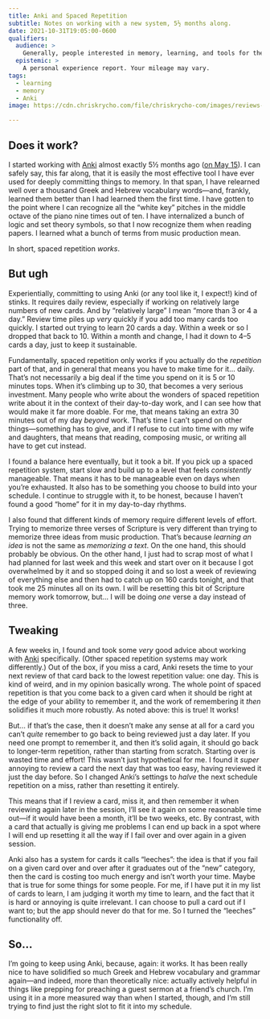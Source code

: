 ```yaml
---
title: Anki and Spaced Repetition
subtitle: Notes on working with a new system, 5½ months along.
date: 2021-10-31T19:05:00-0600
qualifiers:
  audience: >
    Generally, people interested in memory, learning, and tools for the same; but specifically, people who already know how spaced repetition systems work (I’m not going to explain it).
  epistemic: >
    A personal experience report. Your mileage may vary.
tags:
  - learning
  - memory
  - Anki
image: https://cdn.chriskrycho.com/file/chriskrycho-com/images/reviews-over-time.png

---
```


## Does it work?

I started working with [Anki][anki] almost exactly 5½ months ago ([on May 15][start-note]). I can safely say, this far along, that it is easily the most effective tool I have ever used for deeply committing things to memory. In that span, I have relearned well over a thousand Greek and Hebrew vocabulary words—and, frankly, learned them better than I had learned them the first time. I have gotten to the point where I can recognize all the “white key” pitches in the middle octave of the piano nine times out of ten. I have internalized a bunch of logic and set theory symbols, so that I now recognize them when reading papers. I learned what a bunch of terms from music production mean.

In short, spaced repetition *works*.

[anki]: https://apps.ankiweb.net/
[start-note]: https://v5.chriskrycho.com/notes/2021-05-15-1142/

## But ugh

Experientially, committing to using Anki (or any tool like it, I expect!) kind of stinks. It requires daily review, especially if working on relatively large numbers of new cards. And by “relatively large” I mean “more than 3 or 4 a day.” Review time piles up *very* quickly if you add too many cards too quickly. I started out trying to learn 20 cards a day. Within a week or so I dropped that back to 10. Within a month and change, I had it down to 4–5 cards a day, just to keep it sustainable.

Fundamentally, spaced repetition only works if you actually do the *repetition* part of that, and in general that means you have to make time for it… daily. That’s not necessarily a big deal if the time you spend on it is 5 or 10 minutes tops. When it’s climbing up to 30, that becomes a very serious investment. Many people who write about the wonders of spaced repetition write about it in the context of their day-to-day work, and I can see how that would make it far more doable. For me, that means taking an extra 30 minutes out of my day *beyond* work. That’s time I can’t spend on other things—something has to give, and if I refuse to cut into time with my wife and daughters, that means that reading, composing music, or writing all have to get cut instead.

I found a balance here eventually, but it took a bit. If you pick up a spaced repetition system, start slow and build up to a level that feels *consistently* manageable. That means it has to be manageable even on days when you’re exhausted. It also has to be something you choose to build into your schedule. I continue to struggle with it, to be honest, because I haven’t found a good “home” for it in my day-to-day rhythms.

I also found that different kinds of memory require different levels of effort. Trying to memorize three verses of Scripture is very different than trying to memorize three ideas from music production. That’s because *learning an idea* is not the same as *memorizing a text*. On the one hand, this should probably be obvious. On the other hand, I just had to scrap most of what I had planned for last week and this week and start over on it because I got overwhelmed by it and so stopped doing it and so lost a week of reviewing of everything else and then had to catch up on 160 cards tonight, and that took me 25 minutes all on its own. I will be resetting this bit of Scripture memory work tomorrow, but… I will be doing *one* verse a day instead of three.

## Tweaking

A few weeks in, I found and took some *very* good advice about working with [Anki][anki] specifically. (Other spaced repetition systems may work differently.) Out of the box, if you miss a card, Anki resets the time to your next review of that card back to the lowest repetition value: one day. This is kind of weird, and in my opinion basically wrong. The whole point of spaced repetition is that you come back to a given card when it should be right at the edge of your ability to remember it, and the work of remembering it *then* solidifies it much more robustly. As noted above: this is true! It works!

But… if that’s the case, then it doesn’t make any sense at all for a card you can’t *quite* remember to go back to being reviewed just a day later. If you need one prompt to remember it, and then it’s solid again, it should go back to longer-term repetition, rather than starting from scratch. Starting over is wasted time and effort! This wasn’t just hypothetical for me. I found it *super* annoying to review a card the next day that was too easy, having reviewed it just the day before. So I changed Anki’s settings to *halve* the next schedule repetition on a miss, rather than resetting it entirely.

This means that if I review a card, miss it, and then remember it when reviewing again later in the session, I’ll see it again on some reasonable time out—if it would have been a month, it’ll be two weeks, etc. By contrast, with a card that actually is giving me problems I can end up back in a spot where I will end up resetting it all the way if I fail over and over again in a given session.

Anki also has a system for cards it calls “leeches”: the idea is that if you fail on a given card over and over after it graduates out of the “new” category, then the card is costing too much energy and isn’t worth your time. Maybe that is true for some things for some people. For me, if I have put it in my list of cards to learn, I am judging it worth my time to learn, and the fact that it is hard or annoying is quite irrelevant. I can choose to pull a card out if I want to; but the app should never do that for me. So I turned the “leeches” functionality off.

## So…

I’m going to keep using Anki, because, again: it works. It has been really nice to have solidified so much Greek and Hebrew vocabulary and grammar again—and indeed, more than theoretically nice: actually actively helpful in things like prepping for preaching a guest sermon at a friend’s church. I’m using it in a more measured way than when I started, though, and I’m still trying to find just the right slot to fit it into my schedule.

